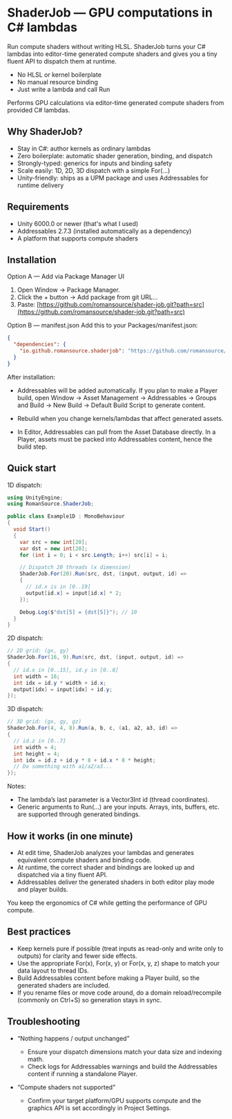# ShaderJob — GPU computations in C# lambdas
Run compute shaders without writing HLSL. ShaderJob turns your C# lambdas into editor-time generated compute shaders and gives you a tiny fluent API to dispatch them at runtime.
- No HLSL or kernel boilerplate
- No manual resource binding
- Just write a lambda and call Run

Performs GPU calculations via editor-time generated compute shaders from provided C# lambdas.
## Why ShaderJob?
- Stay in C#: author kernels as ordinary lambdas
- Zero boilerplate: automatic shader generation, binding, and dispatch
- Strongly-typed: generics for inputs and binding safety
- Scale easily: 1D, 2D, 3D dispatch with a simple For(...)
- Unity-friendly: ships as a UPM package and uses Addressables for runtime delivery

## Requirements
- Unity 6000.0 or newer (that's what I used)
- Addressables 2.7.3 (installed automatically as a dependency)
- A platform that supports compute shaders

## Installation
Option A — Add via Package Manager UI
1. Open Window → Package Manager.
2. Click the + button → Add package from git URL...
3. Paste: [https://github.com/romansource/shader-job.git?path=src](https://github.com/romansource/shader-job.git?path=src)

Option B — manifest.json Add this to your Packages/manifest.json:
``` json
{
  "dependencies": {
    "io.github.romansource.shaderjob": "https://github.com/romansource/shader-job.git?path=src"
  }
}
```
After installation:
- Addressables will be added automatically. If you plan to make a Player build, open Window → Asset Management → Addressables → Groups and Build → New Build → Default Build Script to generate content. 
- Rebuild when you change kernels/lambdas that affect generated assets.

- In Editor, Addressables can pull from the Asset Database directly. In a Player, assets must be packed into Addressables content, hence the build step.


## Quick start
1D dispatch:
``` csharp
using UnityEngine;
using RomanSource.ShaderJob; 

public class Example1D : MonoBehaviour
{
  void Start()
  {
    var src = new int[20];
    var dst = new int[20];
    for (int i = 0; i < src.Length; i++) src[i] = i;

    // Dispatch 20 threads (x dimension)
    ShaderJob.For(20).Run(src, dst, (input, output, id) =>
    {
      // id.x is in [0..19]
      output[id.x] = input[id.x] * 2;
    });

    Debug.Log($"dst[5] = {dst[5]}"); // 10
  }
}
```
2D dispatch:
``` csharp
// 2D grid: (gx, gy)
ShaderJob.For(16, 9).Run(src, dst, (input, output, id) =>
{
  // id.x in [0..15], id.y in [0..8]
  int width = 16;
  int idx = id.y * width + id.x;
  output[idx] = input[idx] + id.y;
});
```
3D dispatch:
``` csharp
// 3D grid: (gx, gy, gz)
ShaderJob.For(4, 4, 8).Run(a, b, c, (a1, a2, a3, id) =>
{
  // id.z in [0..7]
  int width = 4;
  int height = 4;
  int idx = id.z + id.y * 8 + id.x * 8 * height;
  // Do something with a1/a2/a3...
});
```

Notes:
- The lambda’s last parameter is a Vector3Int id (thread coordinates).
- Generic arguments to Run(...) are your inputs. Arrays, ints, buffers, etc. are supported through generated bindings.

## How it works (in one minute)
- At edit time, ShaderJob analyzes your lambdas and generates equivalent compute shaders and binding code.
- At runtime, the correct shader and bindings are looked up and dispatched via a tiny fluent API.
- Addressables deliver the generated shaders in both editor play mode and player builds.

You keep the ergonomics of C# while getting the performance of GPU compute.
## Best practices
- Keep kernels pure if possible (treat inputs as read-only and write only to outputs) for clarity and fewer side effects.
- Use the appropriate For(x), For(x, y) or For(x, y, z) shape to match your data layout to thread IDs.
- Build Addressables content before making a Player build, so the generated shaders are included.
- If you rename files or move code around, do a domain reload/recompile (commonly on Ctrl+S) so generation stays in sync.

## Troubleshooting
- “Nothing happens / output unchanged”
    - Ensure your dispatch dimensions match your data size and indexing math.
    - Check logs for Addressables warnings and build the Addressables content if running a standalone Player.

- “Compute shaders not supported”
    - Confirm your target platform/GPU supports compute and the graphics API is set accordingly in Project Settings.
